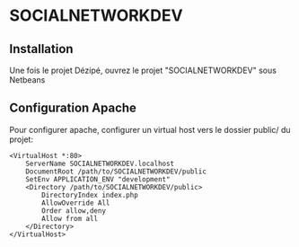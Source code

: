 SOCIALNETWORKDEV
=======================

Installation
------------

Une fois le projet Dézipé, ouvrez le projet "SOCIALNETWORKDEV" sous Netbeans


Configuration Apache
--------------------

Pour configurer apache, configurer un virtual host vers le dossier public/ du projet:

    <VirtualHost *:80>
        ServerName SOCIALNETWORKDEV.localhost
        DocumentRoot /path/to/SOCIALNETWORKDEV/public
        SetEnv APPLICATION_ENV "development"
        <Directory /path/to/SOCIALNETWORKDEV/public>
            DirectoryIndex index.php
            AllowOverride All
            Order allow,deny
            Allow from all
        </Directory>
    </VirtualHost>
